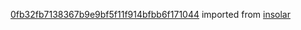 [0fb32fb7138367b9e9bf5f11f914bfbb6f171044](https://github.com/insolar/insolar/commit/0fb32fb7138367b9e9bf5f11f914bfbb6f171044) imported from [insolar](https://github.com/insolar/insolar)
